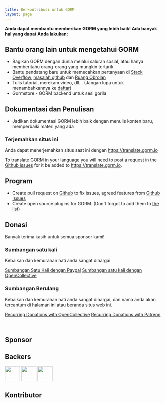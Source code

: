 ```yaml
---
title: Berkontribusi untuk GORM
layout: page
---
```


**Anda dapat membantu memberikan GORM yang lebih baik! Ada banyak hal yang dapat Anda lakukan:**

## Bantu orang lain untuk mengetahui GORM

* Bagikan GORM dengan dunia melalui saluran sosial, atau hanya memberitahu orang-orang yang mungkin tertarik
* Bantu pendatang baru untuk memecahkan pertanyaan di [Stack Overflow](https://stackoverflow.com/questions/tagged/go-gorm), [masalah github](https://github.com/jinzhu/gorm/issues) dan [Ruang Obrolan](/community.html#Chat)
* Tulis tutorial, merekam video, dll... (Jangan lupa untuk menambahkannya ke [daftar](/community.html))
* Gormstore - GORM backend untuk sesi gorila

## Dokumentasi dan Penulisan

* Jadikan dokumentasi GORM lebih baik dengan menulis konten baru, memperbaiki materi yang ada

### Terjemahkan situs ini

Anda dapat menerjemahkan situs saat ini dengan <https://translate.gorm.io>

To translate GORM in your language you will need to post a request in the [Github issues](https://github.com/jinzhu/gorm.io/issues) for it be added to <https://translate.gorm.io>.

## Program

* Create pull request on [Github](https://github.com/jinzhu/gorm) to fix issues, agreed features from [Github Issues](https://github.com/jinzhu/gorm/issues)
* Create open source plugins for GORM. (Don't forgot to add them to [the list](/community.html#Open-Sources))

## Donasi

Banyak terima kasih untuk semua sponsor kami!

### Sumbangan satu kali

Kebaikan dan kemurahan hati anda sangat dihargai

[Sumbangan Satu Kali dengan Paypal](https://www.paypal.me/zhangjinzhu) [Sumbangan satu kali dengan OpenCollective](https://opencollective.com/gorm)

### Sumbangan Berulang

Kebaikan dan kemurahan hati anda sangat dihargai, dan nama anda akan tercantum di halaman ini atau beranda situs web ini.

[Recurring Donations with OpenCollective](https://opencollective.com/gorm) [Recurring Donations with Patreon](https://www.patreon.com/jinzhu)

<br />

## Sponsor

<object type="image/svg+xml" data="https://opencollective.com/gorm/tiers/sponsor.svg?avatarHeight=68&width=740"></object>

## Backers

<div class="backers-list">
  
<a href="https://www.patreon.com/jeffprestes"><img style="width: 48px" src="http://i.imgur.com/7SPpyLw.jpg"></img></a>
<a href="https://www.patreon.com/user/creators?u=5447334"><img style="width: 48px" src="https://c8.patreon.com/2/400/5447334"></img></a>
<a href="https://www.patreon.com/user/creators?u=4875083"><img style="width: 48px" src="https://c8.patreon.com/2/100/4875083"></img></a>
</div>

<object type="image/svg+xml" data="https://opencollective.com/gorm/tiers/backer.svg?avatarHeight=48&width=740"></object>

## Kontributor

<object type="image/svg+xml" data="https://opencollective.com/gorm/contributors.svg?avatarHeight=32&width=740"></object>
